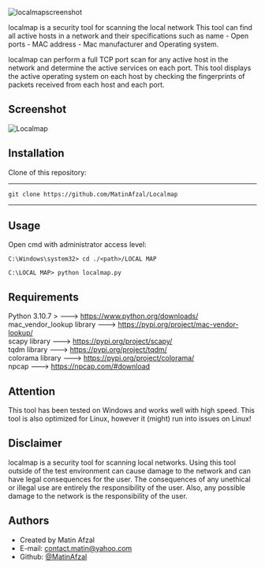 
![localmapscreenshot](https://user-images.githubusercontent.com/128434167/229271973-7ba89b37-4bcb-439c-ab6b-a1b2cfb9de6a.png)

localmap is a security tool for scanning the local network This tool can find all active hosts in a network and their specifications such as name - Open ports - MAC address - Mac manufacturer and Operating system.

localmap can perform a full TCP port scan for any active host in the network and determine the active services on each port. This tool displays the active operating system on each host by checking the fingerprints of packets received from each host and each port.






## Screenshot
![Localmap](https://user-images.githubusercontent.com/128434167/229272012-e59fce87-cb72-4582-95c8-caafe7963219.png)






## Installation
Clone of this repository: 

---
    git clone https://github.com/MatinAfzal/Localmap
---



## Usage

Open cmd with administrator access level:
```
C:\Windows\system32> cd ./<path>/LOCAL MAP

C:\LOCAL MAP> python localmap.py

```




## Requirements
Python 3.10.7 > ---> https://www.python.org/downloads/  
mac_vendor_lookup library ---> https://pypi.org/project/mac-vendor-lookup/  
scapy library ---> https://pypi.org/project/scapy/  
tqdm library ---> https://pypi.org/project/tqdm/  
colorama library ---> https://pypi.org/project/colorama/  
npcap ---> https://npcap.com/#download  

## Attention
This tool has been tested on Windows and works well with high speed. This tool is also optimized for Linux, however it (might) run into issues on Linux!

## Disclaimer
localmap is a security tool for scanning local networks. Using this tool outside of the test environment can cause damage to the network and can have legal consequences for the user. The consequences of any unethical or illegal use are entirely the responsibility of the user. Also, any possible damage to the network is the responsibility of the user.


## Authors
- Created by Matin Afzal
- E-mail: contact.matin@yahoo.com
- Github: [@MatinAfzal](https://www.github.com/MatinAfzal)

